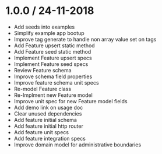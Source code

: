 # 1.0.0 / 24-11-2018
- Add seeds into examples
- Simplify example app bootup
- Improve tag generate to handle non array value set on tags
- Add Feature upsert static method
- Add Feature seed static method
- Implement Feature upsert specs
- Implement Feature seed specs
- Review Feature schema
- Improve schema field properties
- Improve feature schema unit specs
- Re-model Feature class
- Re-Implment new Feature model
- Improve unit spec for new Feature model fields
- Add demo link on usage doc
- Clear unused dependencies
- Add feature initial schema
- Add feature initial http router
- Add feature unit specs
- Add feature integration specs
- Improve domain model for administrative boundaries
